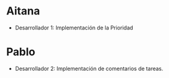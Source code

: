 # Aitana 
 - Desarrollador 1: Implementación de la Prioridad

# Pablo
 - Desarrollador 2: Implementación de comentarios de tareas.

